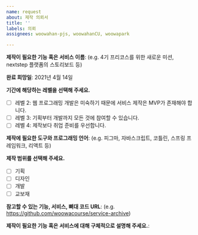 ```yaml
---
name: request
about: 제작 의뢰서
title: ''
labels: 의뢰
assignees: woowahan-pjs, woowahanCU, woowapark

---
```


**제작이 필요한 기능 혹은 서비스 이름**:
(e.g. 4기 프리코스를 위한 새로운 미션, nextstep 플랫폼의 스토리보드 등)

**완료 희망일**: 2021년 4월 14일

**기간에 해당하는 레벨을 선택해 주세요.**

- [ ] 레벨 2: 웹 프로그래밍 개발은 미숙하기 때문에 서비스 제작은 MVP가 존재해야 합니다.
- [ ] 레벨 3: 기획부터 개발까지 모든 것에 참여할 수 있습니다.
- [ ] 레벨 4: 제작보다 취업 준비를 우선합니다.

**제작에 필요한 도구와 프로그래밍 언어**: 
(e.g. 피그마, 자바스크립트, 코틀린, 스프링 프레임워크, 리액트 등)

**제작 범위를 선택해 주세요.**

- [ ] 기획
- [ ] 디자인
- [ ] 개발
- [ ] 교보재

**참고할 수 있는 기능, 서비스, 뼈대 코드 URL**: 
(e.g. https://github.com/woowacourse/service-archive)

**제작이 필요한 기능 혹은 서비스에 대해 구체적으로 설명해 주세요.**:
